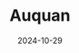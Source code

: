 ---  
layout: startup_page  
title: "Auquan"  
id: "auquan.com"  
permalink: "/auquanauquan.com10292024/"  
website: "https://www.auquan.com/"  
funding_round: "Seed"  
funding_amount: "$4.5M"  
investors: "Peak XV's Surge, Neotribe Ventures"  
about: "Auquan is an AI-powered analytics engine provider for the financial industry, automating mundane tasks and streamlining workflows for asset managers, investment banks, and private equity firms. Its Retrieval-Augmented Generation (RAG) architecture helps handle complex knowledge workflows, providing access to vast amounts of data on global public and private companies."  
markets: "Fintech, AI, Financial Services, Analytics, Artificial Intelligence, Big Data, Machine Learning, Software"  
hq: "London, England, United Kingdom"  
founded_year: "2018"  
linkedin: "https://www.linkedin.com/company/auquan"  
twitter: "https://twitter.com/auquan_"  
instagram: ""  
facebook: ""  
crunchbase: "https://www.crunchbase.com/organization/auquan"  
pitchbook: "https://pitchbook.com/profiles/company/222341-50"  

date_display: "29-Oct-2024"  
date: "2024-10-29"

# SEO Optimization  
meta_title: "Auquan - Seed Funding ($4.5M)"  
meta_description: "Auquan, Auquan is an AI-powered analytics engine provider for the financial industry, automating mundane tasks and streamlining workflows for asset managers, ..."  
meta_keywords: "Auquan, Fintech, AI, Financial Services, Analytics, Artificial Intelligence, Big Data, Machine Learning, Software, Seed funding"  
canonical_url: "https://startup.projectstartups.com/auquanauquan.com10292024/"  
---